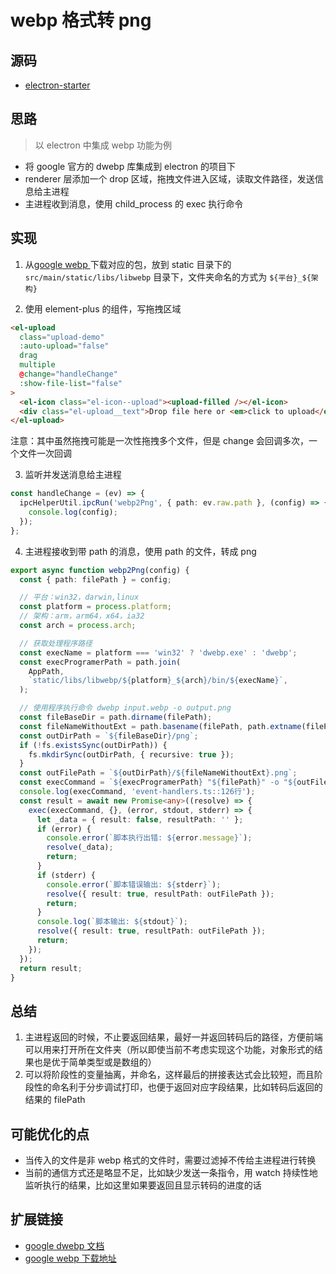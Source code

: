 # webp 格式转 png

## 源码

- [electron-starter](https://github.com/haokur/electron-starter)

## 思路

> 以 electron 中集成 webp 功能为例

- 将 google 官方的 dwebp 库集成到 electron 的项目下
- renderer 层添加一个 drop 区域，拖拽文件进入区域，读取文件路径，发送信息给主进程
- 主进程收到消息，使用 child_process 的 exec 执行命令

## 实现

1. 从[google webp ](https://developers.google.com/speed/webp/docs/precompiled?hl=zh-cn) 下载对应的包，放到 static 目录下的 `src/main/static/libs/libwebp` 目录下，文件夹命名的方式为 `${平台}_${架构}`

2. 使用 element-plus 的组件，写拖拽区域

```html
<el-upload
  class="upload-demo"
  :auto-upload="false"
  drag
  multiple
  @change="handleChange"
  :show-file-list="false"
>
  <el-icon class="el-icon--upload"><upload-filled /></el-icon>
  <div class="el-upload__text">Drop file here or <em>click to upload</em></div>
</el-upload>
```

注意：其中虽然拖拽可能是一次性拖拽多个文件，但是 change 会回调多次，一个文件一次回调

3. 监听并发送消息给主进程

```ts
const handleChange = (ev) => {
  ipcHelperUtil.ipcRun('webp2Png', { path: ev.raw.path }, (config) => {
    console.log(config);
  });
};
```

4. 主进程接收到带 path 的消息，使用 path 的文件，转成 png

```ts
export async function webp2Png(config) {
  const { path: filePath } = config;

  // 平台：win32，darwin,linux
  const platform = process.platform;
  // 架构：arm，arm64，x64，ia32
  const arch = process.arch;

  // 获取处理程序路径
  const execName = platform === 'win32' ? 'dwebp.exe' : 'dwebp';
  const execProgramerPath = path.join(
    AppPath,
    `static/libs/libwebp/${platform}_${arch}/bin/${execName}`,
  );

  // 使用程序执行命令 dwebp input.webp -o output.png
  const fileBaseDir = path.dirname(filePath);
  const fileNameWithoutExt = path.basename(filePath, path.extname(filePath));
  const outDirPath = `${fileBaseDir}/png`;
  if (!fs.existsSync(outDirPath)) {
    fs.mkdirSync(outDirPath, { recursive: true });
  }
  const outFilePath = `${outDirPath}/${fileNameWithoutExt}.png`;
  const execCommand = `${execProgramerPath} "${filePath}" -o "${outFilePath}"`;
  console.log(execCommand, 'event-handlers.ts::126行');
  const result = await new Promise<any>((resolve) => {
    exec(execCommand, {}, (error, stdout, stderr) => {
      let _data = { result: false, resultPath: '' };
      if (error) {
        console.error(`脚本执行出错: ${error.message}`);
        resolve(_data);
        return;
      }
      if (stderr) {
        console.error(`脚本错误输出: ${stderr}`);
        resolve({ result: true, resultPath: outFilePath });
        return;
      }
      console.log(`脚本输出: ${stdout}`);
      resolve({ result: true, resultPath: outFilePath });
      return;
    });
  });
  return result;
}
```

## 总结

1. 主进程返回的时候，不止要返回结果，最好一并返回转码后的路径，方便前端可以用来打开所在文件夹（所以即使当前不考虑实现这个功能，对象形式的结果也是优于简单类型或是数组的）
2. 可以将阶段性的变量抽离，并命名，这样最后的拼接表达式会比较短，而且阶段性的命名利于分步调试打印，也便于返回对应字段结果，比如转码后返回的结果的 filePath

## 可能优化的点

- 当传入的文件是非 webp 格式的文件时，需要过滤掉不传给主进程进行转换
- 当前的通信方式还是略显不足，比如缺少发送一条指令，用 watch 持续性地监听执行的结果，比如这里如果要返回且显示转码的进度的话

## 扩展链接

- [google dwebp 文档](https://developers.google.com/speed/webp?hl=zh-cn)
- [google webp 下载地址](https://developers.google.com/speed/webp/docs/precompiled?hl=zh-cn)
